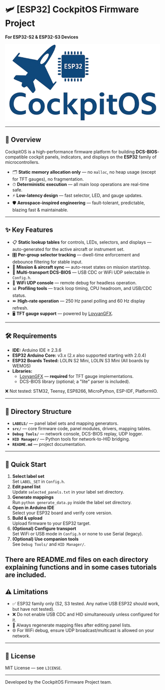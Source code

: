 # 🛩 [ESP32] CockpitOS Firmware Project  
**For ESP32-S2 & ESP32-S3 Devices**  

![CockpitOS Logo](./CockpitOS_logo.png)

---

## 📖 Overview

CockpitOS is a high-performance firmware platform for building **DCS-BIOS**-compatible cockpit panels, indicators, and displays on the **ESP32** family of microcontrollers.

- 🗂 **Static memory allocation only** — no `malloc`, no heap usage (except for TFT gauges), no fragmentation.  
- ⏱ **Deterministic execution** — all main loop operations are real-time safe.  
- ⚡ **Low-latency design** — fast selector, LED, and gauge updates.  
- 🛡 **Aerospace-inspired engineering** — fault-tolerant, predictable, blazing fast & maintainable.  

---

## ✨ Key Features

- 📋 **Static lookup tables** for controls, LEDs, selectors, and displays — auto-generated for the active aircraft or instrument set.  
- 🎛 **Per-group selector tracking** — dwell-time enforcement and debounce filtering for stable input.  
- 🛫 **Mission & aircraft sync** — auto-reset states on mission start/stop.  
- 🔌 **Multi-transport DCS-BIOS** — USB CDC or WiFi UDP selectable in `Config.h`.  
- 📡 **WiFi UDP console** — remote debug for headless operation.  
- 📊 **Profiling tools** — track loop timing, CPU headroom, and USB/CDC status.  
- ⏩ **High-rate operation** — 250 Hz panel polling and 60 Hz display refresh.  
- 🖥 **TFT gauge support** — powered by [LovyanGFX](https://github.com/lovyan03/LovyanGFX).  

---

## 🛠 Requirements

- **IDE:** Arduino IDE ≥ 2.3.6  
- **ESP32 Arduino Core:** v3.x (2.x also supported starting with 2.0.4)  
- **ESP32 Boards Tested:** LOLIN S2 Mini, LOLIN S3 Mini (All boards by WEMOS)  
- **Libraries:**  
  - [LovyanGFX](https://github.com/lovyan03/LovyanGFX) — **required** for TFT gauge implementations.  
  - DCS-BIOS library (optional; a "lite" parser is included).  

❌ Not tested: STM32, Teensy, ESP8266, MicroPython, ESP-IDF, PlatformIO.

---

## 📂 Directory Structure

- **`LABELS/`** — panel label sets and mapping generators.  
- **`src/`** — core firmware code, panel modules, drivers, mapping tables.  
- **`Debug Tools/`** — network console, DCS-BIOS replay, UDP logger.  
- **`HID Manager/`** — Python tools for network-to-HID bridging.  
- **`README.md`** — project documentation.  

---

## 🚀 Quick Start

1. **Select label set**  
   Set `LABEL_SET` in `Config.h`.  
2. **Edit panel list**  
   Update `selected_panels.txt` in your label set directory.  
3. **Generate mappings**  
   Run `python generate_data.py` inside the label set directory.  
4. **Open in Arduino IDE**  
   Select your ESP32 board and verify core version.  
5. **Build & upload**  
   Upload firmware to your ESP32 target.  
6. **(Optional) Configure transport**  
   Set WiFi or USB mode in `Config.h` or none to use Serial (legacy).  
7. **(Optional) Use companion tools**  
   See `Debug Tools/` and `HID Manager/`.  

There are README.md files on each directory explaining functions and in some cases tutorials are included.
---

## ⚠ Limitations

- ✅ ESP32 family only (S2, S3 tested. Any native USB ESP32 should work, but have not tested).  
- ❌ Do not enable USB CDC and HID simultaneously unless configured for it.  
- 🔄 Always regenerate mapping files after editing panel lists.  
- 🌐 For WiFi debug, ensure UDP broadcast/multicast is allowed on your network.  

---

## 📜 License

MIT License — see `LICENSE`.

---

Developed by the CockpitOS Firmware Project team.